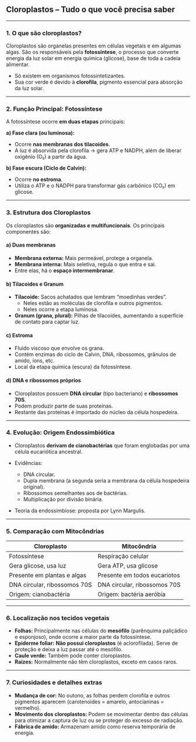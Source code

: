 ## **Cloroplastos – Tudo o que você precisa saber**

---

### 1. **O que são cloroplastos?**

Cloroplastos são organelas presentes em células vegetais e em algumas algas. São os responsáveis pela **fotossíntese**, o processo que converte energia da luz solar em energia química (glicose), base de toda a cadeia alimentar.

- Só existem em organismos fotossintetizantes.
- Sua cor verde é devido à **clorofila**, pigmento essencial para absorção da luz solar.

---

### 2. **Função Principal: Fotossíntese**

A fotossíntese ocorre **em duas etapas** principais:

**a) Fase clara (ou luminosa):**
- Ocorre **nas membranas dos tilacoides**.
- A luz é absorvida pela clorofila → gera ATP e NADPH, além de liberar oxigênio (O₂) a partir da água.
    

**b) Fase escura (Ciclo de Calvin):**
- Ocorre **no estroma**.
- Utiliza o ATP e o NADPH para transformar gás carbônico (CO₂) em glicose.
    

---

### 3. **Estrutura dos Cloroplastos**

Os cloroplastos são **organizadas e multifuncionais**. Os principais componentes são:

#### a) **Duas membranas**
- **Membrana externa:** Mais permeável, protege a organela.
- **Membrana interna:** Mais seletiva, regula o que entra e sai.
- Entre elas, há o **espaço intermembranar**.
    

#### b) **Tilacoides e Granum**
- **Tilacoide:** Sacos achatados que lembram “moedinhas verdes”.
    - Neles estão as moléculas de clorofila e outros pigmentos.
    - Neles ocorre a etapa luminosa.
- **Granum (grana, plural):** Pilhas de tilacoides, aumentando a superfície de contato para captar luz.
    

#### c) **Estroma**
- Fluido viscoso que envolve os grana.
- Contém enzimas do ciclo de Calvin, DNA, ribossomos, grânulos de amido, íons, etc.
- Local da etapa química (escura) da fotossíntese.
    

#### d) **DNA e ribossomos próprios**
- Cloroplastos possuem **DNA circular** (tipo bacteriano) e **ribossomos 70S**.
- Podem produzir parte de suas proteínas.
- Restante das proteínas é importado do núcleo da célula hospedeira.
    

---

### 4. **Evolução: Origem Endossimbiótica**

- Cloroplastos **derivam de cianobactérias** que foram englobadas por uma célula eucariótica ancestral.
    
- Evidências:
    - DNA circular.
    - Dupla membrana (a segunda seria a membrana da célula hospedeira original).
    - Ribossomos semelhantes aos de bactérias.
    - Multiplicação por divisão binária.
- Teoria da endossimbiose: proposta por Lynn Margulis.
    

---

### 5. **Comparação com Mitocôndrias**

|Cloroplasto|Mitocôndria|
|---|---|
|Fotossíntese|Respiração celular|
|Gera glicose, usa luz|Gera ATP, usa glicose|
|Presente em plantas e algas|Presente em todos eucariotos|
|DNA circular, ribossomos 70S|DNA circular, ribossomos 70S|
|Origem: cianobactéria|Origem: bactéria aeróbia|

---

### 6. **Localização nos tecidos vegetais**

- **Folhas:** Principalmente nas células do **mesófilo** (parênquima paliçádico e esponjoso), onde ocorre a maior parte da fotossíntese.
- **Epiderme foliar:** **Não possui cloroplastos** (é aclorofilada). Serve de proteção e deixa a luz passar até o mesófilo.
- **Caule verde:** Também pode conter cloroplastos.
- **Raízes:** Normalmente não têm cloroplastos, exceto em casos raros.

---

### 7. **Curiosidades e detalhes extras**

- **Mudança de cor:** No outono, as folhas perdem clorofila e outros pigmentos aparecem (carotenoides = amarelo, antocianinas = vermelho).
- **Movimento dos cloroplastos:** Podem se movimentar dentro das células para otimizar a captura de luz ou se proteger do excesso de radiação.
- **Fábrica de amido:** Armazenam amido como reserva temporária de energia.